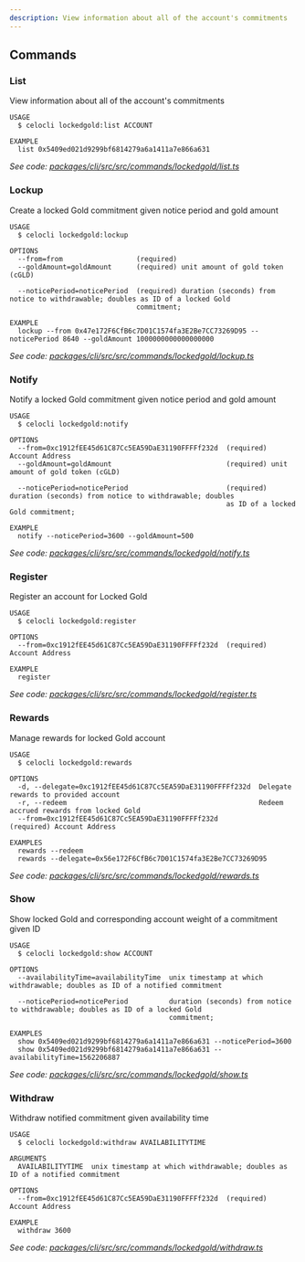 ```yaml
---
description: View information about all of the account's commitments
---
```


## Commands

### List

View information about all of the account's commitments

```
USAGE
  $ celocli lockedgold:list ACCOUNT

EXAMPLE
  list 0x5409ed021d9299bf6814279a6a1411a7e866a631
```

_See code: [packages/cli/src/src/commands/lockedgold/list.ts](https://github.com/celo-org/celo-monorepo/tree/master/packages/cli/src/src/commands/lockedgold/list.ts)_

### Lockup

Create a locked Gold commitment given notice period and gold amount

```
USAGE
  $ celocli lockedgold:lockup

OPTIONS
  --from=from                  (required)
  --goldAmount=goldAmount      (required) unit amount of gold token (cGLD)

  --noticePeriod=noticePeriod  (required) duration (seconds) from notice to withdrawable; doubles as ID of a locked Gold
                               commitment;

EXAMPLE
  lockup --from 0x47e172F6CfB6c7D01C1574fa3E2Be7CC73269D95 --noticePeriod 8640 --goldAmount 1000000000000000000
```

_See code: [packages/cli/src/src/commands/lockedgold/lockup.ts](https://github.com/celo-org/celo-monorepo/tree/master/packages/cli/src/src/commands/lockedgold/lockup.ts)_

### Notify

Notify a locked Gold commitment given notice period and gold amount

```
USAGE
  $ celocli lockedgold:notify

OPTIONS
  --from=0xc1912fEE45d61C87Cc5EA59DaE31190FFFFf232d  (required) Account Address
  --goldAmount=goldAmount                            (required) unit amount of gold token (cGLD)

  --noticePeriod=noticePeriod                        (required) duration (seconds) from notice to withdrawable; doubles
                                                     as ID of a locked Gold commitment;

EXAMPLE
  notify --noticePeriod=3600 --goldAmount=500
```

_See code: [packages/cli/src/src/commands/lockedgold/notify.ts](https://github.com/celo-org/celo-monorepo/tree/master/packages/cli/src/src/commands/lockedgold/notify.ts)_

### Register

Register an account for Locked Gold

```
USAGE
  $ celocli lockedgold:register

OPTIONS
  --from=0xc1912fEE45d61C87Cc5EA59DaE31190FFFFf232d  (required) Account Address

EXAMPLE
  register
```

_See code: [packages/cli/src/src/commands/lockedgold/register.ts](https://github.com/celo-org/celo-monorepo/tree/master/packages/cli/src/src/commands/lockedgold/register.ts)_

### Rewards

Manage rewards for locked Gold account

```
USAGE
  $ celocli lockedgold:rewards

OPTIONS
  -d, --delegate=0xc1912fEE45d61C87Cc5EA59DaE31190FFFFf232d  Delegate rewards to provided account
  -r, --redeem                                               Redeem accrued rewards from locked Gold
  --from=0xc1912fEE45d61C87Cc5EA59DaE31190FFFFf232d          (required) Account Address

EXAMPLES
  rewards --redeem
  rewards --delegate=0x56e172F6CfB6c7D01C1574fa3E2Be7CC73269D95
```

_See code: [packages/cli/src/src/commands/lockedgold/rewards.ts](https://github.com/celo-org/celo-monorepo/tree/master/packages/cli/src/src/commands/lockedgold/rewards.ts)_

### Show

Show locked Gold and corresponding account weight of a commitment given ID

```
USAGE
  $ celocli lockedgold:show ACCOUNT

OPTIONS
  --availabilityTime=availabilityTime  unix timestamp at which withdrawable; doubles as ID of a notified commitment

  --noticePeriod=noticePeriod          duration (seconds) from notice to withdrawable; doubles as ID of a locked Gold
                                       commitment;

EXAMPLES
  show 0x5409ed021d9299bf6814279a6a1411a7e866a631 --noticePeriod=3600
  show 0x5409ed021d9299bf6814279a6a1411a7e866a631 --availabilityTime=1562206887
```

_See code: [packages/cli/src/src/commands/lockedgold/show.ts](https://github.com/celo-org/celo-monorepo/tree/master/packages/cli/src/src/commands/lockedgold/show.ts)_

### Withdraw

Withdraw notified commitment given availability time

```
USAGE
  $ celocli lockedgold:withdraw AVAILABILITYTIME

ARGUMENTS
  AVAILABILITYTIME  unix timestamp at which withdrawable; doubles as ID of a notified commitment

OPTIONS
  --from=0xc1912fEE45d61C87Cc5EA59DaE31190FFFFf232d  (required) Account Address

EXAMPLE
  withdraw 3600
```

_See code: [packages/cli/src/src/commands/lockedgold/withdraw.ts](https://github.com/celo-org/celo-monorepo/tree/master/packages/cli/src/src/commands/lockedgold/withdraw.ts)_
